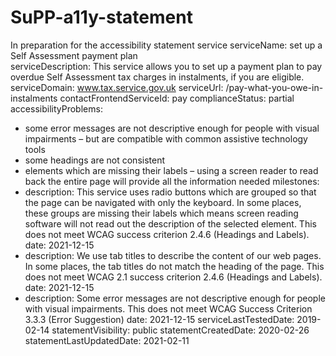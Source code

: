 # SuPP-a11y-statement
In preparation for the accessibility statement service
serviceName: set up a Self Assessment payment plan  
serviceDescription: This service allows you to set up a payment plan to pay overdue Self Assessment tax charges in instalments, if you are eligible.
serviceDomain: www.tax.service.gov.uk 
serviceUrl: /pay-what-you-owe-in-instalments
contactFrontendServiceId: pay
complianceStatus: partial  
accessibilityProblems:  
- some error messages are not descriptive enough for people with visual impairments – but are compatible with common assistive technology tools
- some headings are not consistent
- elements which are missing their labels – using a screen reader to read back the entire page will provide all the information needed
milestones: 
- description: This service uses radio buttons which are grouped so that the page can be navigated with only the keyboard. In some places, these groups are missing their labels which means screen reading software will not read out the description of the selected element. This does not meet WCAG success criterion 2.4.6 (Headings and Labels).
date: 2021-12-15 
- description: We use tab titles to describe the content of our web pages. In some places, the tab titles do not match the heading of the page. This does not meet WCAG 2.1 success criterion 2.4.6 (Headings and Labels).
date: 2021-12-15 
- description: Some error messages are not descriptive enough for people with visual impairments. This does not meet WCAG Success Criterion 3.3.3 (Error Suggestion)
date: 2021-12-15 
serviceLastTestedDate: 2019-02-14
statementVisibility: public 
statementCreatedDate: 2020-02-26 
statementLastUpdatedDate: 2021-02-11
